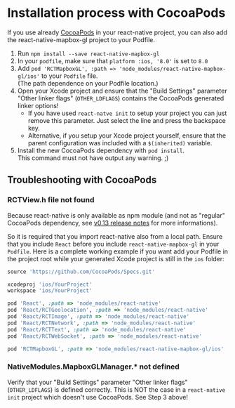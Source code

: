 # Installation process with CocoaPods

If you use already [CocoaPods](https://cocoapods.org/) in your react-native
project, you can also add the react-native-mapbox-gl project to your Podfile.

1. Run `npm install --save react-native-mapbox-gl`
2. In your `podfile`, make sure that `platform :ios, '8.0'` is set to `8.0`
3. Add `pod 'RCTMapboxGL', :path => 'node_modules/react-native-mapbox-gl/ios'`
   to your `Podfile` file.  
   (The path dependence on your Podfile location.)
4. Open your Xcode project and ensure that the "Build Settings" parameter
   "Other linker flags" (`OTHER_LDFLAGS`) contains the CocoaPods generated
   linker options!
   * If you have used `react-natve init` to setup your project you can just
     remove this parameter. Just select the line and press the backspace key.
   * Alternative, if you setup your Xcode project yourself, ensure that the
     parent configuration was included with a `$(inherited)` variable.
5. Install the new CocoaPods dependency with `pod install`.  
   This command must not have output any warning. ;)

## Troubleshooting with CocoaPods

### RCTView.h file not found

Because react-native is only available as npm module (and not as "regular"
CocoaPods dependency, see [v0.13 release notes](https://github.com/facebook/react-native/releases/tag/v0.13.0)
for more informations).

So it is required that you import react-native also from a local path.
Ensure that you include `React` before you include `react-native-mapbox-gl` in
your `Podfile`. Here is a complete working example if you want add your Podfile
in the project root while your generated Xcode project is still in the `ios`
folder:

```ruby
source 'https://github.com/CocoaPods/Specs.git'

xcodeproj 'ios/YourProject'
workspace 'ios/YourProject'

pod 'React', :path => 'node_modules/react-native'
pod 'React/RCTGeolocation', :path => 'node_modules/react-native'
pod 'React/RCTImage', :path => 'node_modules/react-native'
pod 'React/RCTNetwork', :path => 'node_modules/react-native'
pod 'React/RCTText', :path => 'node_modules/react-native'
pod 'React/RCTWebSocket', :path => 'node_modules/react-native'

pod 'RCTMapboxGL', :path => 'node_modules/react-native-mapbox-gl/ios'
```

### NativeModules.MapboxGLManager.* not defined

Verify that your "Build Settings" parameter "Other linker flags" (`OTHER_LDFLAGS`)
is defined correctly. This is NOT the case in a `react-native init` project which doesn't
use CocoaPods. See Step 3 above!
